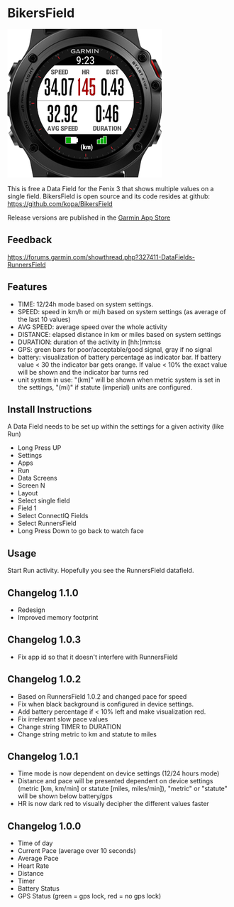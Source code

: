# BikersField

![RunnersField Screenshot](/doc/BikersField1.png)

This is free a Data Field for the Fenix 3 that shows multiple values on a single field. 
BikersField is open source and its code resides at github: https://github.com/kopa/BikersField

Release versions are published in the [Garmin App Store](https://apps.garmin.com)

## Feedback
https://forums.garmin.com/showthread.php?327411-DataFields-RunnersField

## Features
* TIME: 12/24h mode based on system settings.
* SPEED: speed in km/h or mi/h based on system settings (as average of the last 10 values)
* AVG SPEED: average speed over the whole activity
* DISTANCE: elapsed distance in km or miles based on system settings
* DURATION: duration of the activity in [hh:]mm:ss
* GPS: green bars for poor/acceptable/good signal, gray if no signal
* battery: visualization of battery percentage as indicator bar. 
  If battery value < 30 the indicator bar gets orange. If value < 10% the exact value will be shown and the indicator bar turns red 
* unit system in use: "(km)" will be shown when metric system is set in the settings, "(mi)" if statute (imperial) units are configured.


## Install Instructions
A Data Field needs to be set up within the settings for a given activity (like Run)

* Long Press UP
* Settings
* Apps
* Run
* Data Screens
* Screen N
* Layout
* Select single field
* Field 1
* Select ConnectIQ Fields
* Select RunnersField
* Long Press Down to go back to watch face

## Usage
Start Run activity.
Hopefully you see the RunnersField datafield.

## Changelog 1.1.0
* Redesign
* Improved memory footprint

## Changelog 1.0.3
* Fix app id so that it doesn't interfere with RunnersField

## Changelog 1.0.2
* Based on RunnersField 1.0.2 and changed pace for speed
* Fix when black background is configured in device settings.
* Add battery percentage if < 10% left and make visualization red.
* Fix irrelevant slow pace values
* Change string TIMER to DURATION
* Change string metric to km and statute to miles

## Changelog 1.0.1
* Time mode is now dependent on device settings (12/24 hours mode)
* Distance and pace will be presented dependent on device settings (metric [km, km/min] or statute [miles, miles/min]), "metric" or "statute" will be shown below battery/gps
* HR is now dark red to visually decipher the different values faster

## Changelog 1.0.0
* Time of day
* Current Pace (average over 10 seconds)
* Average Pace
* Heart Rate
* Distance
* Timer
* Battery Status
* GPS Status (green = gps lock, red = no gps lock)
